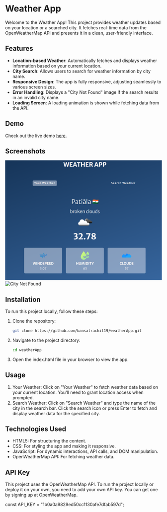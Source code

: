 # Weather App

Welcome to the Weather App! This project provides weather updates based on your location or a searched city. It fetches real-time data from the OpenWeatherMap API and presents it in a clean, user-friendly interface.

## Features

- **Location-based Weather**: Automatically fetches and displays weather information based on your current location.
- **City Search**: Allows users to search for weather information by city name.
- **Responsive Design**: The app is fully responsive, adjusting seamlessly to various screen sizes.
- **Error Handling**: Displays a "City Not Found" image if the search results in an invalid city name.
- **Loading Screen**: A loading animation is shown while fetching data from the API.

## Demo

Check out the live demo [here](https://bansalrachit19.github.io/weatherApp/).

## Screenshots

![Home Screen](./assets/home-screenshot.png)
![City Not Found](./assets/not-found-screenshot.png)

## Installation

To run this project locally, follow these steps:

1. Clone the repository:

   ```bash
   git clone https://github.com/bansalrachit19/weatherApp.git

2. Navigate to the project directory:

   ```bash
   cd weatherApp

3.  Open the index.html file in your browser to view the app.

##  Usage

1.  Your Weather: Click on "Your Weather" to fetch weather data based on your current location. You'll need to grant location access when prompted.
2.  Search Weather: Click on "Search Weather" and type the name of the city in the search bar. Click the search icon or press Enter to fetch and display weather 
    data for the specified city.

##  Technologies Used

-  HTML5: For structuring the content.
-  CSS: For styling the app and making it responsive.
-  JavaScript: For dynamic interactions, API calls, and DOM manipulation.
-  OpenWeatherMap API: For fetching weather data.

##  API Key

This project uses the OpenWeatherMap API. To run the project locally or deploy it on your own, you need to add your own API key. You can get one by signing up at OpenWeatherMap.

const API_KEY = "1b0a0a9829ed50cc1130afe7dfab597d";

